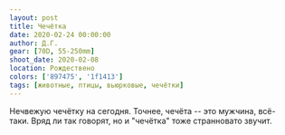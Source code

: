 ```yaml
---
layout: post
title: Чечётка
date: 2020-02-24 00:00:00
author: Д.Г.
gear: [70D, 55-250mm]
shoot_date: 2020-02-08
location: Рождествено
colors: ['897475', '1f1413']
tags: [животные, птицы, вьюрковые, чечётки]
---
```

Нечвежую чечётку на сегодня. Точнее, чечёта -- это мужчина, всё-таки. Вряд ли так говорят, но и "чечётка" тоже странновато звучит.
